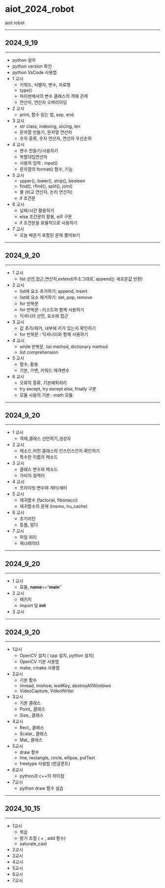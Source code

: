 # aiot_2024_robot
aiot robot


---
## 2024_9_19
---


- python 설치
- python version 확인
- python VsCode 사용법
- 1 교시
  - 키워드, 식별자, 변수, 자료형
  - type()
  - 파이썬에서의 변수 클래스의 객체 관계
  - 연산자, 연산자 오버라이딩
- 2 교시
  - print, 함수 읽는 법, sep, end
- 3 교시
  - str class, indexing, slicing, len
  - 문자열 만들기, 문자열 연산자
  - 숫자 종류, 숫자 연산자, 연산자 우선순위
- 4 교시
  - 변수 만들기/사용하기
  - 복합대입연산자
  - 사용자 입력 : input()
  - 문자열의 format() 함수, 기능
- 5 교시
  - upper(), lower(), strip(), booleen
  - find(), rfind(), split(), join()
  - 불 (비교 연산자, 논리 연산자)
  - if 조건문
- 6 교시
  - 날짜/시간 활용하기
  - else 조건문의 활용, elif 구문
  - if 조건문을 효율적으로 사용하기
- 7 교시
  - 오늘 배운거 포함된 문제 풀어보기

 
---
## 2024_9_20
---


- 1 교시
  - list 선언,접근,연산자,extend(주소그대로, append는 새로운값 반환)
- 2 교시
  - list에 요소 추가하기: append, insert
  - list에 요소 제거하기: del, pop, remove
  - for 반복문
  - for 반복문 : 리스트와 함께 사용하기
  - 딕셔너리 선언, 요소에 접근
- 3 교시
  - 값 추가/제거, 내부에 키가 있는지 확인하기
  - for 반복문 : 딕셔너리와 함께 사용하기
- 4 교시
  - while 반복문, list method, dictionary method
  - list comprehension
- 5 교시
  - 함수, 활용
  - 기본, 가변, 키워드 매개변수
- 6 교시
  - 오류의 종류, 기본예외처리
  - try except, try except else, finally 구문
  - 모듈 사용의 기본 : math 모듈


---
## 2024_9_20
---

  
- 1 교시
  - 객체,클래스 선언하기,생성자
- 2 교시
  - 메소드,어떤 클래스의 인스턴스인지 확인하기
  - 특수한 이름의 메소드
- 3 교시
  - 클래스 변수와 메소드
  - 가비지 컬렉터
- 4 교시
  - 프라이빗 변수와 게터/세터
- 5 교시
  - 재귀함수 (factorial, fibonacci)
  - 재귀함수의 문제 (memo, lru_cache)
- 6 교시
  - 조기리턴
  - 튜플, 람다
- 7 교시
  - 파일 처리
  - 제너레이터


---
## 2024_9_20
---


- 1 교시
  - 묘듈, __name__==“__main__”
- 2 교시
  - 패키지
  - import 및 __init__
- 3 교시


---
## 2024_9_20
---


- 1교시
  - OpenCV 설치 ( cpp 설치, python 설치)
  - OpenCV 기본 사용법
  - make, cmake 사용법
- 2교시
  - 기본 함수
  - imread, imshow, waitKey, destroyAllWindows
  - VideoCapture, VideoWriter
- 3교시
  - 기본 클래스
  - Point_ 클래스
  - Size_ 클래스
- 4교시
  - Rect_ 클래스
  - Scalar_ 클래스
  - Mat_ 클래스
- 5교시
  - draw 함수
  - line, rectangle, circle, ellipse, putText
  - freetype 사용법 (한글폰트)
- 6교시
  - python과 c++의 차이점
- 7교시
  - python draw 함수 실습

---

## 2024_10_15

---

- 1교시
  - 복습
  - 밝기 조절 ( + , add 함수)
  - saturate_cast
- 2교시
- 3교시
- 4교시
- 5교시
- 6교시
- 7교시
